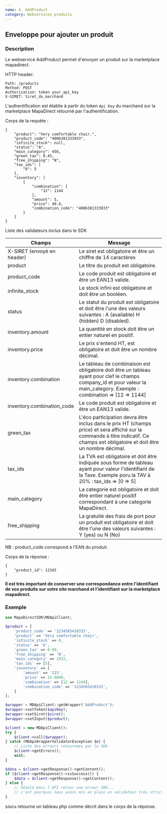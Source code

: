 ```yaml
---
name: 4. AddProduct
category: Webservices produits
---
```



## Enveloppe pour ajouter un produit ##


### Description ###

Le webservice AddProduct permet d'envoyer un produit sur la marketplace mapadirect.


HTTP header:


```
Path: /products
Method: POST
Authorization: token your_api_key
X-SIRET: Siret_du_marchand
```

L'authentification est établie à partir du token `Api Key` du marchand sur la marketplace MapaDirect retourné par l'authentification.

Corps de la requète :

```application/json
{
    "product": "Very comfortable chair.",
    "product_code": "4006381333933",
    "infinite_stock": null,
    "status": "A",
    "main_category": 456,
    "green_tax": 0.45,
    "free_shipping": "N",
    "tax_ids": [
        "0": 5
    ],
    "inventory": [
        {
            "combination": {
                "12": 1144
            },
            "amount": 5,
            "price": 48.4,
            "combination_code": "4006381333933"
        }
    ]
}
```

Liste des validateurs inclus dans le SDK

| Champs | Message |
| ------ | ------ |
| X-SIRET (envoyé en header) | Le siret est obligatoire et être un chiffre de 14 caractères |
| product | Le titre du produit est obligatoire. |
| product_code | Le code produit est obligatoire et être un EAN13 valide. |
| infinite_stock | Le stock infini est obligatoire et doit être un booléen. |
| status | Le statut du produit est obligatoire et doit être l'une des valeurs suivantes : A (available) H (hidden) D (disabled). |
| inventory.amount | La quantité en stock doit être un entier naturel en positif. |
| inventory.price | Le prix s'entend HT, est obligatoire et doit être un nombre décimal. |
| inventory.combination | Le tableau de combinaison est obligatoire doit être un tableau ayant pour clef le champs company_id et pour valeur la main_category. Exemple : combination => [12 => 1144] |
| inventory.combination_code | Le code produit est obligatoire et être un EAN13 valide. |
| green_tax | L'éco participation devra être inclus dans le prix HT (champs price) et sera affiché sur la commande à titre indicatif. Ce champs est obligatoire et doit être un nombre décimal. |
| tax_ids | La TVA est obligatoire et doit être indiquée sous forme de tableau ayant pour valeur l'identifiant de la Taxe. Exemple poru la TAV à 20% : tax_ids => [0 => 5] |
| main_category | La categorie est obligatoire et doit être entier naturel positif correspondant à une categorie MapaDirect. |
| free_shipping | La gratuité des frais de port pour un produit est obligatoire et doit être l'une des valeurs suivantes : Y (yes) ou N (No) |

NB : product_code correspond à l'EAN du produit.

Corps de la réponse :

```application/json
{
    "product_id": 12345
}
```

**Il est très important de conserver une correspondance entre l'identifiant de vos produits sur votre site marchand et
l'identifiant sur la marketplace mapadirect.**

### Exemple ###

```php
use MapaDirectSDK\MDApiClient;

$product = [
    'product_code' => '1234565410333',
    'product' => 'Very comfortable chair',
    'infinite_stock' => 0,
    'status' => 'A',
    'green_tax' => 0.99,
    'free_shipping' => 'N',
    'main_category' => 1932,
    'tax_ids' => [5],
    'inventory' => [
        'amount' => '123',
        'price' => 15.0000,
        'combination' => [12 => 1244],
        'combination_code' => '1234565410333',
    ]
];

$wrapper = MDApiClient::getWrapper('AddProduct');
$wrapper->setToken($apiKey);
$wrapper->setSiret($siret);
$wrapper->setInput($product);

$client = new MDApiClient();
try {
    $client->call($wrapper);
} catch (MDApiWrapperValidatorException $e) {
    // Liste des erreurs retournées par le SDK
    $client->getErrors();
    exit;
}

$data = $client->getResponse()->getContent();
if ($client->getResponse()->isSuccess()) {
    $data = $client->getResponse()->getContent();
} else {
    // Désolé mais l'API retour une erreur 500...
    // c'est pourquoi nous avons mis en place un validateur très strict dans ce SDK avec tous les cas d'erreur connu.
}
```

`$data` retourne un tableau php comme décrit dans le corps de la réponse.
